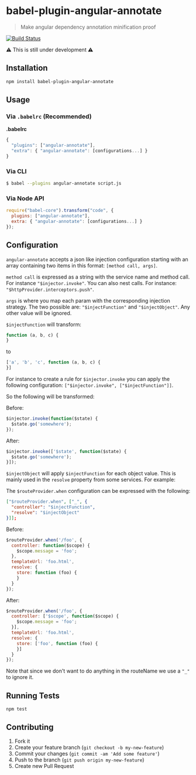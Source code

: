 # babel-plugin-angular-annotate

>  Make angular dependency annotation minification proof

[![Build Status][travis_badge]][travis]

:warning: This is still under development :warning:

## Installation

```sh
npm install babel-plugin-angular-annotate
```

## Usage

### Via `.babelrc` (Recommended)

**.babelrc**

```js
{
  "plugins": ["angular-annotate"],
  "extra": { "angular-annotate": [configurations...] }
}
```

### Via CLI

```sh
$ babel --plugins angular-annotate script.js
```

### Via Node API

```javascript
require("babel-core").transform("code", {
  plugins: ["angular-annotate"],
  extra: { "angular-annotate": [configurations...] }
});
```

## Configuration

`angular-annotate` accepts a json like injection configuration starting with an array containing two items in this format: `[method call, args]`.

`method call` is expressed as a string with the service name and method call. For instance `"$injector.invoke"`.
You can also nest calls. For instance: `"$httpProvider.interceptors.push"`.

`args` is where you map each param with the corresponding injection strategy. The two possible are: `"$injectFunction"` and `"$injectObject"`.
Any other value will be ignored.

`$injectFunction` will transform:

```js
function (a, b, c) {
}
```

to

```js
['a', 'b', 'c', function (a, b, c) {
}]
```

For instance to create a rule for `$injector.invoke` you can apply the following configuration: `["$injector.invoke", ["$injectFunction"]]`.

So the following will be transformed:

Before:

```js
$injector.invoke(function($state) {
  $state.go('somewhere');
});
```

After:

```js
$injector.invoke(['$state', function($state) {
  $state.go('somewhere');
}]);
```

`$injectObject` will apply `$injectFunction` for each object value. This is mainly used in the `resolve` property from some services. For example:

The `$routeProvider.when` configuration can be expressed with the following:

```json
["$routeProvider.when", ["_", {
  "controller": "$injectFunction",
  "resolve": "$injectObject"
}]];
```

Before:


```js
$routeProvider.when('/foo', {
  controller: function($scope) {
    $scope.message = 'foo';
  },
  templateUrl: 'foo.html',
  resolve: {
    store: function (foo) {
    }
  }
});
```

After:

```js
$routeProvider.when('/foo', {
  controller: ['$scope', function($scope) {
    $scope.message = 'foo';
  }],
  templateUrl: 'foo.html',
  resolve: {
    store: ['foo', function (foo) {
    }]
  }
});
```

Note that since we don't want to do anything in the routeName we use a `"_"` to ignore it.

## Running Tests

`npm test`

## Contributing

1. Fork it
1. Create your feature branch (`git checkout -b my-new-feature`)
1. Commit your changes (`git commit -am 'Add some feature'`)
1. Push to the branch (`git push origin my-new-feature`)
1. Create new Pull Request

[travis]: https://travis-ci.org/marcioj/babel-plugin-angular-annotate
[travis_badge]: https://api.travis-ci.org/marcioj/babel-plugin-angular-annotate.svg?branch=master
